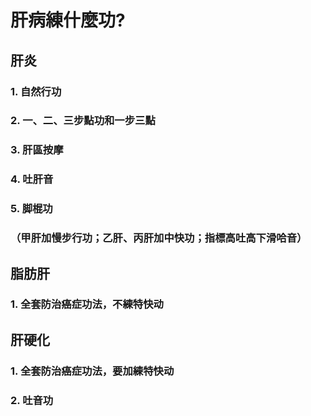 # 肝病練什麼功?

## 肝炎
### 1. 自然行功
### 2. 一、二、三步點功和一步三點
### 3. 肝區按摩
### 4. 吐肝音
### 5. 脚棍功

### （甲肝加慢步行功；乙肝、丙肝加中快功；指標高吐高下滑哈音）

## 脂肪肝
### 1. 全套防治癌症功法，不練特快动

## 肝硬化
### 1. 全套防治癌症功法，要加練特快动
### 2. 吐音功
